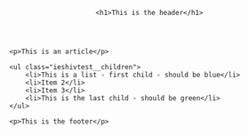 <header> 

	<h1>This is the header</h1>

</header>

<article>

	<p>This is an article</p>

	<ul class="ieshivtest__children">
		<li>This is a list - first child - should be blue</li>
		<li>Item 2</li>
		<li>Item 3</li>
		<li>This is the last child - should be green</li>
	</ul>

</article>

<footer>

	<p>This is the footer</p>

</footer>